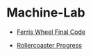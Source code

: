 # Machine-Lab

- [Ferris Wheel Final Code](./final-code.ino)

- [Rollercoaster Progress](/archive-rollercoaster/Homeworks/)
